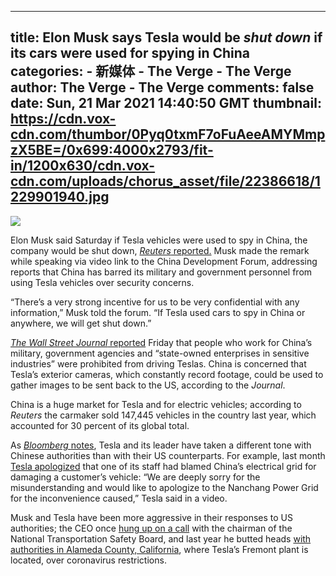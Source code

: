 
---
title: Elon Musk says Tesla would be _shut down_ if its cars were used for spying in China
categories: 
    - 新媒体
    - The Verge - The Verge
author: The Verge - The Verge
comments: false
date: Sun, 21 Mar 2021 14:40:50 GMT
thumbnail: https://cdn.vox-cdn.com/thumbor/0Pyq0txmF7oFuAeeAMYMmpzX5BE=/0x699:4000x2793/fit-in/1200x630/cdn.vox-cdn.com/uploads/chorus_asset/file/22386618/1229901940.jpg
---

<div>   
<img src="https://cdn.vox-cdn.com/thumbor/0Pyq0txmF7oFuAeeAMYMmpzX5BE=/0x699:4000x2793/fit-in/1200x630/cdn.vox-cdn.com/uploads/chorus_asset/file/22386618/1229901940.jpg" referrerpolicy="no-referrer">
  <p id="lJyQ8o">Elon Musk said Saturday if Tesla vehicles were used to spy in China, the company would be shut down, <a href="https://www.reuters.com/article/us-china-forum-musk/musk-says-tesla-would-be-shut-down-if-its-cars-spied-in-china-elsewhere-idUSKBN2BC04Q"><em>Reuters</em> reported.</a> Musk made the remark while speaking via video link to the China Development Forum, addressing reports that China has barred its military and government personnel from using Tesla vehicles over security concerns.</p>
<p id="hcg5Ip">“There’s a very strong incentive for us to be very confidential with any information,” Musk told the forum. “If Tesla used cars to spy in China or anywhere, we will get shut down.”</p>
<p id="HB8mQ3"><a href="https://www.wsj.com/articles/china-to-restrict-tesla-usage-by-military-and-state-personnel-11616155643?mod=mhp"><em>The Wall Street Journal</em> reported</a> Friday that people who work for China’s military, government agencies and “state-owned enterprises in sensitive industries” were prohibited from driving Teslas. China is concerned that Tesla’s exterior cameras, which constantly record footage, could be used to gather images to be sent back to the US, according to the <em>Journal</em>. </p>
<p id="2J8L9h">China is a huge market for Tesla and for electric vehicles; according to <em>Reuters</em> the carmaker sold 147,445 vehicles in the country last year, which accounted for 30 percent of its global total. </p>
<p id="bCJOrt">As <a href="https://www.bloomberg.com/news/articles/2021-02-09/tesla-s-tone-with-china-authorities-differs-from-musk-s-in-u-s?sref=ExbtjcSG"><em>Bloomberg </em>notes</a>, Tesla and its leader have taken a different tone with Chinese authorities than with their US counterparts. For example, last month <a href="https://www.bloomberg.com/news/articles/2021-02-02/tesla-says-sorry-to-china-s-state-grid-for-charging-blame-video?sref=ExbtjcSG">Tesla apologized</a> that one of its staff had blamed China’s electrical grid for damaging a customer’s vehicle: “We are deeply sorry for the misunderstanding and would like to apologize to the Nanchang Power Grid for the inconvenience caused,” Tesla said in a video. </p>
<p id="Irgqcs">Musk and Tesla have been more aggressive in their responses to US authorities; the CEO once <a href="https://www.bloomberg.com/news/articles/2018-05-04/musk-hung-up-on-ntsb-chief-in-testy-april-call-about-tesla-probe?sref=ExbtjcSG">hung up on a call</a> with the chairman of the National Transportation Safety Board, and last year he butted heads <a href="https://www.theverge.com/2020/5/15/21259436/elon-musk-fremont-tesla-battle-alameda-county-coronavirus-legacy">with authorities in Alameda County, California</a>, where Tesla’s Fremont plant is located, over coronavirus restrictions. </p>
<p id="7jV9Ex"></p>
  
  
</div>
            